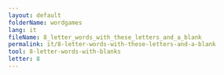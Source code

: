 ```yaml
---
layout: default
folderName: wordgames
lang: it
fileName: 8_letter_words_with_these_letters_and_a_blank
permalink: it/8-letter-words-with-these-letters-and-a-blank
tool: 8-letter-words-with-blanks
letter: 8
---
```

